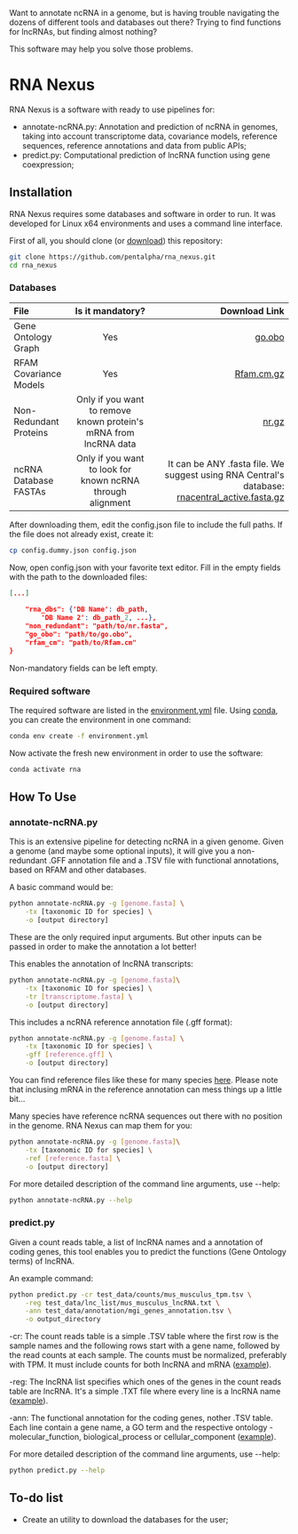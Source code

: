 Want to annotate ncRNA in a genome, but is having trouble navigating the dozens of different tools and databases out there? Trying to find functions for lncRNAs, but finding almost nothing? 

This software may help you solve those problems.

# RNA Nexus

RNA Nexus is a software with ready to use pipelines for:

- annotate-ncRNA.py: Annotation and prediction of ncRNA in genomes, taking into account transcriptome data, covariance models, reference sequences, reference annotations and data from public APIs;
- predict.py: Computational prediction of lncRNA function using gene coexpression;

## Installation

RNA Nexus requires some databases and software in order to run. It was developed for Linux x64 environments and uses a command line interface.

First of all, you should clone (or [download](https://github.com/pentalpha/rna_nexus/archive/master.zip)) this repository:

```sh
git clone https://github.com/pentalpha/rna_nexus.git
cd rna_nexus
```
### Databases

|File|Is it mandatory?|Download Link|
|:-|:-:|-:|
|Gene Ontology Graph | Yes | [go.obo](http://purl.obolibrary.org/obo/go.obo) |
|RFAM Covariance Models | Yes | [Rfam.cm.gz](ftp://ftp.ebi.ac.uk/pub/databases/Rfam/CURRENT/Rfam.cm.gz)|
|Non-Redundant Proteins | Only if you want to remove known protein's mRNA from lncRNA data | [nr.gz](ftp://ftp.ncbi.nlm.nih.gov/blast/db/FASTA/nr.gz)|
|ncRNA Database FASTAs | Only if you want to look for known ncRNA through alignment | It can be ANY .fasta file. We suggest using RNA Central's database: [rnacentral_active.fasta.gz](ftp://ftp.ebi.ac.uk/pub/databases/RNAcentral/current_release/sequences/rnacentral_active.fasta.gz)

After downloading them, edit the config.json file to include the full paths. If the file does not already exist, create it:

```sh
cp config.dummy.json config.json
```

Now, open config.json with your favorite text editor. Fill in the empty fields with the path to the downloaded files:

```json
[...]
    
    "rna_dbs": {'DB Name': db_path, 
        'DB Name 2': db_path_2, ...},
    "non_redundant": "path/to/nr.fasta",
    "go_obo": "path/to/go.obo",
    "rfam_cm": "path/to/Rfam.cm"
}
```

Non-mandatory fields can be left empty.

### Required software

The required software are listed in the [environment.yml](environment.yml) file. Using [conda](https://docs.conda.io/en/latest/miniconda.html), you can create the environment in one command:

```sh
conda env create -f environment.yml
```

Now activate the fresh new environment in order to use the software:

```sh
conda activate rna
```

## How To Use

### annotate-ncRNA.py

This is an extensive pipeline for detecting ncRNA in a given genome. Given a genome (and maybe some optional inputs), it will give you a non-redundant .GFF annotation file and a .TSV file with functional annotations, based on RFAM and other databases.

A basic command would be:

```sh
python annotate-ncRNA.py -g [genome.fasta] \
    -tx [taxonomic ID for species] \
    -o [output directory]
```

These are the only required input arguments. But other inputs can be passed in order to make the annotation a lot better!

This enables the annotation of lncRNA transcripts:
```sh
python annotate-ncRNA.py -g [genome.fasta]\
    -tx [taxonomic ID for species] \
    -tr [transcriptome.fasta] \
    -o [output directory]
```

This includes a ncRNA reference annotation file (.gff format):
```sh
python annotate-ncRNA.py -g [genome.fasta] \
    -tx [taxonomic ID for species] \
    -gff [reference.gff] \
    -o [output directory]
```
You can find reference files like these for many species [here](ftp://ftp.ebi.ac.uk/pub/databases/RNAcentral/current_release/genome_coordinates/gff3/). Please note that inclusing mRNA in the reference annotation can mess things up a little bit...

Many species have reference ncRNA sequences out there with no position in the genome. RNA Nexus can map them for you:
```sh
python annotate-ncRNA.py -g [genome.fasta]\
    -tx [taxonomic ID for species] \
    -ref [reference.fasta] \
    -o [output directory]
```

For more detailed description of the command line arguments, use --help:
```sh
python annotate-ncRNA.py --help
```

### predict.py

Given a count reads table, a list of lncRNA names and a annotation of coding genes, this tool enables you to predict the functions (Gene Ontology terms) of lncRNA.

An example command:
```sh
python predict.py -cr test_data/counts/mus_musculus_tpm.tsv \
    -reg test_data/lnc_list/mus_musculus_lncRNA.txt \
    -ann test_data/annotation/mgi_genes_annotation.tsv \
    -o output_directory
```

-cr: The count reads table is a simple .TSV table where the first row is the sample names and the following rows start with a gene name, followed by the read counts at each sample. The counts must be normalized, preferably with TPM. It must include counts for both lncRNA and mRNA ([example](test_data/counts/mus_musculus_tpm.tsv)).

-reg: The lncRNA list specifies which ones of the genes in the count reads table are lncRNA. It's a simple .TXT file where every line is a lncRNA name ([example](test_data/lnc_list/mus_musculus_lncRNA.txt)).

-ann: The functional annotation for the coding genes, nother .TSV table. Each line contain a gene name, a GO term and the respective ontology - molecular_function, biological_process or cellular_component ([example](test_data/annotation/mgi_genes_annotation.tsv)).

For more detailed description of the command line arguments, use --help:
```sh
python predict.py --help
```

## To-do list

- Create an utility to download the databases for the user;
